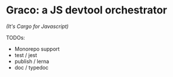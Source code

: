 # Graco: a JS devtool orchestrator

_(It's Cargo for Javascript)_

TODOs:
* Monorepo support
* test / jest
* publish / lerna
* doc / typedoc